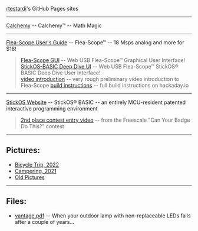 [rtestardi](https://github.com/rtestardi)'s GitHub Pages sites

-----
[Calchemy](https://rtestardi.github.io/calchemy/calchemy.html) -- Calchemy™ -- Math Magic

-----
[Flea-Scope User's Guide](https://rtestardi.github.io/usbte/flea-scope.pdf) -- Flea-Scope™ -- 18 Msps analog and more for $18!
> [Flea-Scope GUI](https://rtestardi.github.io/usbte/flea-scope.html) -- Web USB Flea-Scope™ Graphical User Interface!
> <br/>
> [StickOS-BASIC Deep Dive UI](https://rtestardi.github.io/usbte/stickos-basic.html) -- Web USB Flea-Scope™ StickOS® BASIC Deep Dive User Interface!
> <br/>
> [video introduction](https://1drv.ms/v/s!An6qoNgNXmeQhadIj1lNkuvh8B7w3Q?e=Q0UZW3) -- very rough preliminary video introduction to Flea-Scope
> [build instructions](https://hackaday.io/project/192598-flea-scope-usb-o-scope-18-msps-13-bom-webusb) -- full build instructions on hackaday.io

-----
[StickOS Website](https://rtestardi.github.io/StickOS) -- StickOS® BASIC -- an entirely MCU-resident patented interactive programming environment
> [2nd place contest entry video](http://www.youtube.com/watch?v=nSgha8qjB3E) -- from the Freescale "Can Your Badge Do This?" contest

-----
## Pictures:
- [Bicycle Trip, 2022](https://onedrive.live.com/?authkey=%21ANAjN%2DHKTE96gkc&v=photos&id=F9F5D0088713D32B%21257776&cid=F9F5D0088713D32B)
- [Campering, 2021](https://1drv.ms/u/s!AivTE4cI0PX5j7IFAozMPVGkdygzaw?e=sx7HMU)
- [Old Pictures](https://rtestardi.wixsite.com/rtestardi/lily)

-----
## Files:
- [vantage.pdf](https://rtestardi.github.io/pages/vantage.pdf) -- When your outdoor lamp with non-replaceable LEDs fails after a couple of years...
